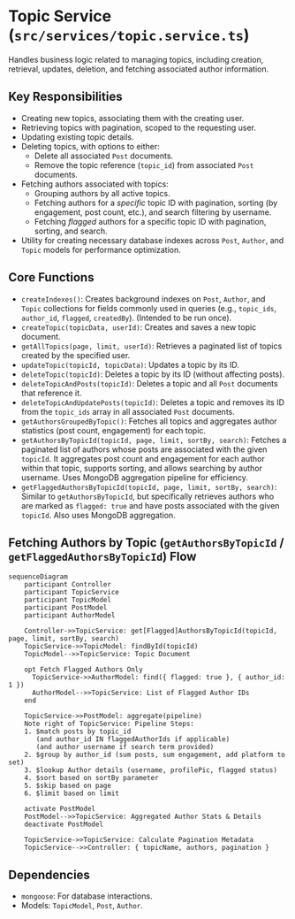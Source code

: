 # Topic Service (`src/services/topic.service.ts`)

Handles business logic related to managing topics, including creation, retrieval, updates, deletion, and fetching associated author information.

## Key Responsibilities

-   Creating new topics, associating them with the creating user.
-   Retrieving topics with pagination, scoped to the requesting user.
-   Updating existing topic details.
-   Deleting topics, with options to either:
    -   Delete all associated `Post` documents.
    -   Remove the topic reference (`topic_id`) from associated `Post` documents.
-   Fetching authors associated with topics:
    -   Grouping authors by all active topics.
    -   Fetching authors for a *specific* topic ID with pagination, sorting (by engagement, post count, etc.), and search filtering by username.
    -   Fetching *flagged* authors for a specific topic ID with pagination, sorting, and search.
-   Utility for creating necessary database indexes across `Post`, `Author`, and `Topic` models for performance optimization.

## Core Functions

-   `createIndexes()`: Creates background indexes on `Post`, `Author`, and `Topic` collections for fields commonly used in queries (e.g., `topic_ids`, `author_id`, `flagged`, `createdBy`). (Intended to be run once).
-   `createTopic(topicData, userId)`: Creates and saves a new topic document.
-   `getAllTopics(page, limit, userId)`: Retrieves a paginated list of topics created by the specified user.
-   `updateTopic(topicId, topicData)`: Updates a topic by its ID.
-   `deleteTopic(topicId)`: Deletes a topic by its ID (without affecting posts).
-   `deleteTopicAndPosts(topicId)`: Deletes a topic and all `Post` documents that reference it.
-   `deleteTopicAndUpdatePosts(topicId)`: Deletes a topic and removes its ID from the `topic_ids` array in all associated `Post` documents.
-   `getAuthorsGroupedByTopic()`: Fetches all topics and aggregates author statistics (post count, engagement) for each topic.
-   `getAuthorsByTopicId(topicId, page, limit, sortBy, search)`: Fetches a paginated list of authors whose posts are associated with the given `topicId`. It aggregates post count and engagement for each author within that topic, supports sorting, and allows searching by author username. Uses MongoDB aggregation pipeline for efficiency.
-   `getFlaggedAuthorsByTopicId(topicId, page, limit, sortBy, search)`: Similar to `getAuthorsByTopicId`, but specifically retrieves authors who are marked as `flagged: true` and have posts associated with the given `topicId`. Also uses MongoDB aggregation.

## Fetching Authors by Topic (`getAuthorsByTopicId` / `getFlaggedAuthorsByTopicId`) Flow

```mermaid
sequenceDiagram
    participant Controller
    participant TopicService
    participant TopicModel
    participant PostModel
    participant AuthorModel

    Controller->>TopicService: get[Flagged]AuthorsByTopicId(topicId, page, limit, sortBy, search)
    TopicService->>TopicModel: findById(topicId)
    TopicModel-->>TopicService: Topic Document
    
    opt Fetch Flagged Authors Only
      TopicService->>AuthorModel: find({ flagged: true }, { author_id: 1 })
      AuthorModel-->>TopicService: List of Flagged Author IDs
    end

    TopicService->>PostModel: aggregate(pipeline)
    Note right of TopicService: Pipeline Steps:
    1. $match posts by topic_id 
       (and author_id IN flaggedAuthorIds if applicable)
       (and author username if search term provided)
    2. $group by author_id (sum posts, sum engagement, add platform to set)
    3. $lookup Author details (username, profilePic, flagged status)
    4. $sort based on sortBy parameter
    5. $skip based on page
    6. $limit based on limit
    
    activate PostModel
    PostModel-->>TopicService: Aggregated Author Stats & Details
    deactivate PostModel

    TopicService->>TopicService: Calculate Pagination Metadata
    TopicService-->>Controller: { topicName, authors, pagination }
```

## Dependencies

-   `mongoose`: For database interactions.
-   Models: `TopicModel`, `Post`, `Author`. 